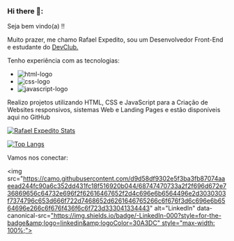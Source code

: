 ### Hi there 📝:

Seja bem vindo(a) !!

Muito prazer, me chamo Rafael Expedito, sou um Desenvolvedor Front-End e estudante do <a href="https://rodolfomori.com.br/devclub">DevClub.</a> 

Tenho experiência com as tecnologias:

- <img src="https://img.shields.io/badge/HTML5-E34F26?style=for-the-badge&logo=html5&logoColor=white" alt="html-logo">
- <img src="https://img.shields.io/badge/CSS3-1572B6?style=for-the-badge&logo=css3&logoColor=white" alt="css-logo">
 - <img src="https://img.shields.io/badge/JavaScript-323330?style=for-the-badge&logo=javascript&logoColor=F7DF1E" alt="javascript-logo">
  
Realizo projetos utilizando HTML, CSS e JavaScript para a Criação de Websites responsivos,
sistemas Web e Landing Pages e estão disponíveis aqui no GitHub 

[![Rafael Expedito Stats](https://github-readme-stats.vercel.app/api?username=rafaelepsouza)](https://github.com/anuraghazra/github-readme-stats)

[![Top Langs](https://github-readme-stats.vercel.app/api/top-langs/?username=rafaelepsouza)](https://github.com/anuraghazra/github-readme-stats)

Vamos nos conectar:

<img src="https://camo.githubusercontent.com/d9d58df9302e5f3ba3fb87074aaeead244fc90a6c352dd431fc18f516920b044/68747470733a2f2f696d672e736869656c64732e696f2f62616467652f2d4c696e6b6564496e2d3030303f7374796c653d666f722d7468652d6261646765266c6f676f3d6c696e6b6564696e266c6f676f436f6c6f723d333041334443" alt="LinkedIn" data-canonical-src=["https://img.shields.io/badge/-LinkedIn-000?style=for-the-badge&amp;logo=linkedin&amp;logoColor=30A3DC" style="max-width: 100%;">](https://www.linkedin.com/in/rafael-expedito/)
